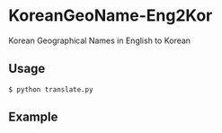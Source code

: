 # KoreanGeoName-Eng2Kor

Korean Geographical Names in English to Korean

## Usage

    $ python translate.py

## Example


